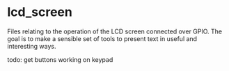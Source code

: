 # lcd_screen

Files relating to the operation of the LCD screen connected over GPIO.
The goal is to make a sensible set of tools to present text in useful and interesting ways.

todo: get buttons working on keypad
